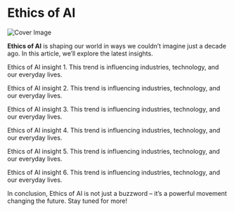 # Ethics of AI

![Cover Image](https://picsum.photos/1200/400)

<p><strong>Ethics of AI</strong> is shaping our world in ways we couldn’t imagine just a decade ago. In this article, we’ll explore the latest insights.</p>

<p>Ethics of AI insight 1. This trend is influencing industries, technology, and our everyday lives.</p><p>Ethics of AI insight 2. This trend is influencing industries, technology, and our everyday lives.</p><p>Ethics of AI insight 3. This trend is influencing industries, technology, and our everyday lives.</p><p>Ethics of AI insight 4. This trend is influencing industries, technology, and our everyday lives.</p><p>Ethics of AI insight 5. This trend is influencing industries, technology, and our everyday lives.</p><p>Ethics of AI insight 6. This trend is influencing industries, technology, and our everyday lives.</p>

<p>In conclusion, Ethics of AI is not just a buzzword – it’s a powerful movement changing the future. Stay tuned for more!</p>

